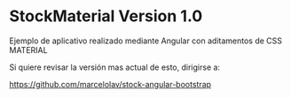 # StockMaterial Version 1.0

Ejemplo de aplicativo realizado mediante Angular con aditamentos de CSS MATERIAL 

Si quiere revisar la versión mas actual de esto,  dirigirse a:

https://github.com/marcelolav/stock-angular-bootstrap

